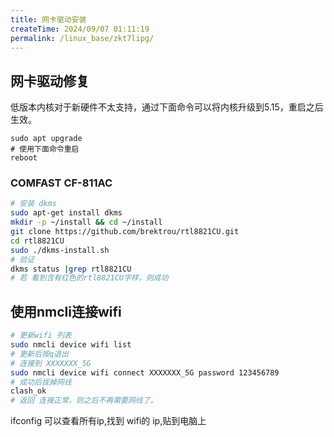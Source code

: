 ```yaml
---
title: 网卡驱动安装
createTime: 2024/09/07 01:11:19
permalink: /linux_base/zkt7lipg/
---
```


## 网卡驱动修复
低版本内核对于新硬件不太支持，通过下面命令可以将内核升级到5.15，重启之后生效。
```
sudo apt upgrade
# 使用下面命令重启
reboot
```


### COMFAST CF-811AC
```bash
# 安装 dkms
sudo apt-get install dkms
mkdir -p ~/install && cd ~/install 
git clone https://github.com/brektrou/rtl8821CU.git
cd rtl8821CU
sudo ./dkms-install.sh
# 验证
dkms status |grep rtl8821CU
# 若 看到含有红色的rtl8821CU字样，则成功
```

## 使用nmcli连接wifi

```bash
# 更新wifi 列表
sudo nmcli device wifi list
# 更新后按q退出
# 连接到 XXXXXXX_5G
sudo nmcli device wifi connect XXXXXXX_5G password 123456789
# 成功后拔掉网线
clash_ok
# 返回 连接正常，则之后不再需要网线了。

```
ifconfig 可以查看所有ip,找到 wifi的 ip,贴到电脑上